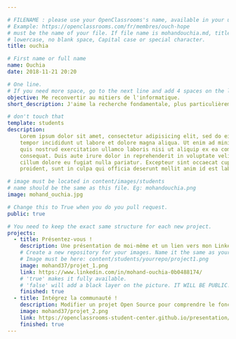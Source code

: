 ```yaml
---

# FILENAME : please use your OpenClassrooms's name, available in your url.
# Example: https://openclassrooms.com/fr/membres/ouch-hope
# must be the name of your file. If file name is mohandouchia.md, title is mohandouchia.
# lowercase, no blank space, Capital case or special character.
title: ouchia

# First name or full name
name: Ouchia
date: 2018-11-21 20:20

# One line.
# If you need more space, go to the next line and add 4 spaces on the left, as in 'description'.
objective: Me reconvertir au mitiers de l'informatique.
short_description: J'aime la recherche fondamentale, plus particulièrement la recherche fondamentale en neuroscience. J'apprends à coder a la fois pour me reconvertir en informatique, mais aussi dans l'espoir d'integrer un laboratoir de neuroscience computationnelle.

# don't touch that
template: students
description:
    Lorem ipsum dolor sit amet, consectetur adipisicing elit, sed do eiusmod
    tempor incididunt ut labore et dolore magna aliqua. Ut enim ad minim veniam,
    quis nostrud exercitation ullamco laboris nisi ut aliquip ex ea commodo
    consequat. Duis aute irure dolor in reprehenderit in voluptate velit esse
    cillum dolore eu fugiat nulla pariatur. Excepteur sint occaecat cupidatat non
    proident, sunt in culpa qui officia deserunt mollit anim id est laborum.

# image must be located in content/images/students
# name should be the same as this file. Eg: mohandouchia.png
image: mohand_ouchia.jpg

# Change this to True when you do you pull request.
public: true

# You need to keep the exact same structure for each new project.
projects:
  - title: Présentez-vous !
    description: Une présentation de moi-même et un lien vers mon LinkedIn.
    # Create a new repository for your images. Name it the same as your nickname and profile picture.
    # Image must be here: content/students/yourrepo/project1.png
    image: mohand37/projet_1.png
    link: https://www.linkedin.com/in/mohand-ouchia-0b0488174/
    # 'true' makes it fully available.
    # 'false' will add a black layer on the picture. IT WILL BE PUBLIC!
    finished: true
  - title: Intégrez la communauté !
    description: Modifier un projet Open Source pour comprendre le fonctionnement de Git, de Github et des pull requests. 
    image: mohand37/projet_2.png
    link: https://openclassrooms-student-center.github.io/presentation/students/ratus.html
    finished: true
---
```

